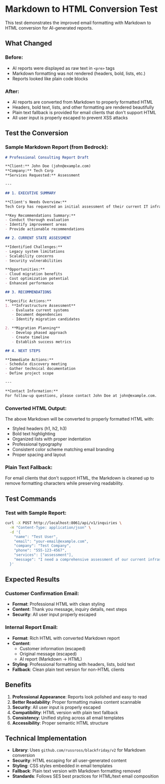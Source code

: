 # Markdown to HTML Conversion Test

This test demonstrates the improved email formatting with Markdown to HTML conversion for AI-generated reports.

## What Changed

### Before:
- AI reports were displayed as raw text in `<pre>` tags
- Markdown formatting was not rendered (headers, bold, lists, etc.)
- Reports looked like plain code blocks

### After:
- AI reports are converted from Markdown to properly formatted HTML
- Headers, bold text, lists, and other formatting are rendered beautifully
- Plain text fallback is provided for email clients that don't support HTML
- All user input is properly escaped to prevent XSS attacks

## Test the Conversion

### Sample Markdown Report (from Bedrock):
```markdown
# Professional Consulting Report Draft

**Client:** John Doe (john@example.com)
**Company:** Tech Corp
**Services Requested:** Assessment

---

## 1. EXECUTIVE SUMMARY

**Client's Needs Overview:**
Tech Corp has requested an initial assessment of their current IT infrastructure.

**Key Recommendations Summary:**
- Conduct thorough evaluation
- Identify improvement areas
- Provide actionable recommendations

## 2. CURRENT STATE ASSESSMENT

**Identified Challenges:**
- Legacy system limitations
- Scalability concerns
- Security vulnerabilities

**Opportunities:**
- Cloud migration benefits
- Cost optimization potential
- Enhanced performance

## 3. RECOMMENDATIONS

**Specific Actions:**
1. **Infrastructure Assessment**
   - Evaluate current systems
   - Document dependencies
   - Identify migration candidates

2. **Migration Planning**
   - Develop phased approach
   - Create timeline
   - Establish success metrics

## 4. NEXT STEPS

**Immediate Actions:**
- Schedule discovery meeting
- Gather technical documentation
- Define project scope

---

**Contact Information:**
For follow-up questions, please contact John Doe at john@example.com.
```

### Converted HTML Output:
The above Markdown will be converted to properly formatted HTML with:
- Styled headers (h1, h2, h3)
- Bold text highlighting
- Organized lists with proper indentation
- Professional typography
- Consistent color scheme matching email branding
- Proper spacing and layout

### Plain Text Fallback:
For email clients that don't support HTML, the Markdown is cleaned up to remove formatting characters while preserving readability.

## Test Commands

### Test with Sample Report:
```bash
curl -X POST http://localhost:8061/api/v1/inquiries \
  -H "Content-Type: application/json" \
  -d '{
    "name": "Test User",
    "email": "your-email@example.com",
    "company": "Test Company",
    "phone": "555-123-4567",
    "services": ["assessment"],
    "message": "I need a comprehensive assessment of our current infrastructure with detailed recommendations for cloud migration."
  }'
```

## Expected Results

### Customer Confirmation Email:
- **Format**: Professional HTML with clean styling
- **Content**: Thank you message, inquiry details, next steps
- **Security**: All user input properly escaped

### Internal Report Email:
- **Format**: Rich HTML with converted Markdown report
- **Content**: 
  - Customer information (escaped)
  - Original message (escaped)
  - AI report (Markdown → HTML)
- **Styling**: Professional formatting with headers, lists, bold text
- **Fallback**: Clean plain text version for non-HTML clients

## Benefits

1. **Professional Appearance**: Reports look polished and easy to read
2. **Better Readability**: Proper formatting makes content scannable
3. **Security**: All user input is properly escaped
4. **Compatibility**: HTML version with plain text fallback
5. **Consistency**: Unified styling across all email templates
6. **Accessibility**: Proper semantic HTML structure

## Technical Implementation

- **Library**: Uses `github.com/russross/blackfriday/v2` for Markdown conversion
- **Security**: HTML escaping for all user-generated content
- **Styling**: CSS styles embedded in email templates
- **Fallback**: Plain text version with Markdown formatting removed
- **Standards**: Follows SES best practices for HTML/text email composition
